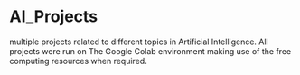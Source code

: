 # AI_Projects
multiple projects related to different topics in Artificial Intelligence. All projects were run on The Google Colab environment making use of the free computing resources when required.
